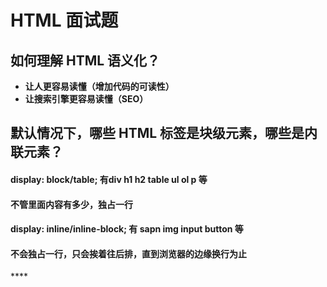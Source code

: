 # HTML 面试题

## 如何理解 HTML 语义化？

* **让人更容易读懂（增加代码的可读性）**
* **让搜索引擎更容易读懂（SEO）**

## 默认情况下，哪些 HTML 标签是块级元素，哪些是内联元素？

#### display: block/table;   **有div  h1  h2  table  ul  ol  p 等**

#### 不管里面内容有多少，独占一行

#### display: inline/inline-block;   **有 sapn  img  input  button 等**

#### 不会独占一行，只会挨着往后排，直到浏览器的边缘换行为止

\*\*\*\*

